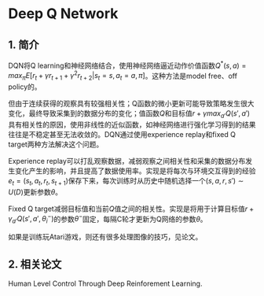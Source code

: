 # Deep Q Network

## 1. 简介

DQN将Q learning和神经网络结合，使用神经网络逼近动作价值函数$Q^*(s, a) = max_{\pi}E[r_t + \gamma r_{t+1} + \gamma^2r_{t+2} | s_t=s, a_t=a, \pi]$。这种方法是model free、off policy的。

但由于连续获得的观察具有较强相关性；Q函数的微小更新可能导致策略发生很大变化，最终导致采集到的数据分布的变化；值函数$Q$和目标值$r+\gamma max_{a'}Q(s', a')$具有相关性的原因，使用非线性的近似函数，如神经网络进行强化学习得到的结果往往是不稳定甚至无法收敛的。DQN通过使用experience replay和fixed Q target两种方法解决这个问题。

Experience replay可以打乱观察数据，减弱观察之间相关性和采集的数据分布发生变化产生的影响，并且提高了数据使用率。实现是将每次与环境交互得到的经验$e_t=(s_t, a_t, r_t, s_{t+1})$保存下来，每次训练时从历史中随机选择一个$(s, a, r, s')\sim U(D)$更新参数$\theta$。

Fixed Q target减弱目标值和当前$Q$值之间的相关性。实现是将用于计算目标值$r + \gamma _{a'}Q(s', a', \theta_i^-)$的参数$\theta^-$固定，每隔C轮才更新为Q网络的参数$\theta$。

如果是训练玩Atari游戏，则还有很多处理图像的技巧，见论文。

## 2. 相关论文

Human Level Control Through Deep Reinforement Learning.

